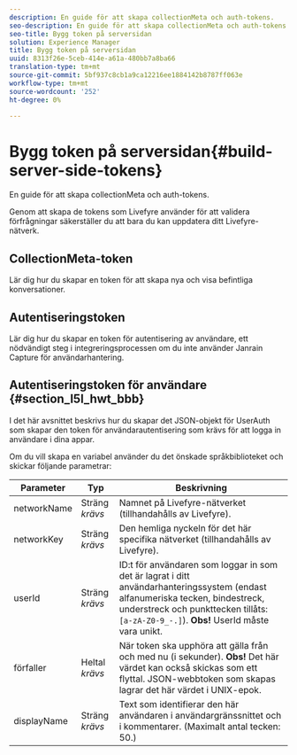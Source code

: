 ```yaml
---
description: En guide för att skapa collectionMeta och auth-tokens.
seo-description: En guide för att skapa collectionMeta och auth-tokens.
seo-title: Bygg token på serversidan
solution: Experience Manager
title: Bygg token på serversidan
uuid: 8313f26e-5ceb-414e-a61a-480bb7a8ba66
translation-type: tm+mt
source-git-commit: 5bf937c8cb1a9ca12216ee1884142b8787ff063e
workflow-type: tm+mt
source-wordcount: '252'
ht-degree: 0%

---
```



# Bygg token på serversidan{#build-server-side-tokens}

En guide för att skapa collectionMeta och auth-tokens.

Genom att skapa de tokens som Livefyre använder för att validera förfrågningar säkerställer du att bara du kan uppdatera ditt Livefyre-nätverk.

## CollectionMeta-token

Lär dig hur du skapar en token för att skapa nya och visa befintliga konversationer.

## Autentiseringstoken

Lär dig hur du skapar en token för autentisering av användare, ett nödvändigt steg i integreringsprocessen om du inte använder Janrain Capture för användarhantering.

## Autentiseringstoken för användare {#section_l5l_hwt_bbb}

I det här avsnittet beskrivs hur du skapar det JSON-objekt för UserAuth som skapar den token för användarautentisering som krävs för att logga in användare i dina appar.

Om du vill skapa en variabel använder du det önskade språkbiblioteket och skickar följande parametrar:

| Parameter | Typ | Beskrivning |
|---|---|---|
| networkName | Sträng *krävs* | Namnet på Livefyre-nätverket (tillhandahålls av Livefyre). |
| networkKey | Sträng *krävs* | Den hemliga nyckeln för det här specifika nätverket (tillhandahålls av Livefyre). |
| userId | Sträng *krävs* | ID:t för användaren som loggar in som det är lagrat i ditt användarhanteringssystem (endast alfanumeriska tecken, bindestreck, understreck och punkttecken tillåts: `[a-zA-Z0-9_-.]`). **Obs!** UserId måste vara unikt. |
| förfaller | Heltal *krävs* | När token ska upphöra att gälla från och med nu (i sekunder). **Obs!** Det här värdet kan också skickas som ett flyttal. JSON-webbtoken som skapas lagrar det här värdet i UNIX-epok. |
| displayName | Sträng *krävs* | Text som identifierar den här användaren i användargränssnittet och i kommentarer. (Maximalt antal tecken: 50.) |

